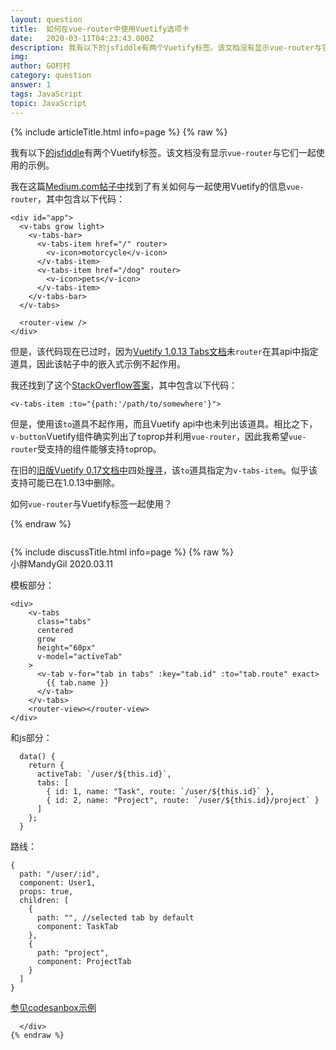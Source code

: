 ```yaml
---
layout: question
title:  如何在vue-router中使用Vuetify选项卡
date:   2020-03-11T04:23:43.000Z
description: 我有以下的jsfiddle有两个Vuetify标签。该文档没有显示vue-router与它们一起使用的示例。我在这篇Medium.com帖子中找到了有...
img: 
author: GO村村
category: question
answer: 1
tags: JavaScript
topic: JavaScript
---
```

<div class="article-root">
  <div class="article">
    {% include articleTitle.html info=page %}
    {% raw %}
    <div class="article-content"><p><font style="vertical-align: inherit;"><font style="vertical-align: inherit;">我有以下</font></font><a href="https://jsfiddle.net/jjloneman/e5a6L27u/12/" rel="noreferrer"><font style="vertical-align: inherit;"><font style="vertical-align: inherit;">的jsfiddle</font></font></a><font style="vertical-align: inherit;"><font style="vertical-align: inherit;">有两个Vuetify标签。</font><font style="vertical-align: inherit;">该文档没有显示</font></font><code>vue-router</code><font style="vertical-align: inherit;"><font style="vertical-align: inherit;">与它们</font><font style="vertical-align: inherit;">一起使用的示例</font><font style="vertical-align: inherit;">。</font></font></p>

<p><font style="vertical-align: inherit;"><font style="vertical-align: inherit;">我在这篇</font></font><a href="https://medium.com/front-end-hacking/vue-js-mobile-navbar-using-vuetify-803856f00dfd" rel="noreferrer"><font style="vertical-align: inherit;"><font style="vertical-align: inherit;">Medium.com帖子中</font></font></a><font style="vertical-align: inherit;"><font style="vertical-align: inherit;">找到了</font><font style="vertical-align: inherit;">有关如何与一起使用Vuetify的信息</font></font><code>vue-router</code><font style="vertical-align: inherit;"><font style="vertical-align: inherit;">，其中包含以下代码：</font></font></p>

<pre><code>&lt;div id="app"&gt;<font></font>
  &lt;v-tabs grow light&gt;<font></font>
    &lt;v-tabs-bar&gt;<font></font>
      &lt;v-tabs-item href="/" router&gt;<font></font>
        &lt;v-icon&gt;motorcycle&lt;/v-icon&gt;<font></font>
      &lt;/v-tabs-item&gt;<font></font>
      &lt;v-tabs-item href="/dog" router&gt;<font></font>
        &lt;v-icon&gt;pets&lt;/v-icon&gt;<font></font>
      &lt;/v-tabs-item&gt;<font></font>
    &lt;/v-tabs-bar&gt;<font></font>
  &lt;/v-tabs&gt;<font></font>
<font></font>
  &lt;router-view /&gt;<font></font>
&lt;/div&gt;<font></font>
</code></pre>

<p><font style="vertical-align: inherit;"><font style="vertical-align: inherit;">但是，该代码现在已过时，因为</font></font><a href="https://vuetifyjs.com/en/components/tabs" rel="noreferrer"><font style="vertical-align: inherit;"><font style="vertical-align: inherit;">Vuetify 1.0.13 Tabs文档</font></font></a><font style="vertical-align: inherit;"><font style="vertical-align: inherit;">未</font></font><code>router</code><font style="vertical-align: inherit;"><font style="vertical-align: inherit;">在其api中</font><font style="vertical-align: inherit;">指定</font><font style="vertical-align: inherit;">道具，因此该帖子中的嵌入式示例不起作用。</font></font></p>

<p><font style="vertical-align: inherit;"><font style="vertical-align: inherit;">我还找到了这个</font></font><a href="https://stackoverflow.com/questions/46710477/vue-vuetify-how-to-add-router-link-to-tab"><font style="vertical-align: inherit;"><font style="vertical-align: inherit;">StackOverflow答案</font></font></a><font style="vertical-align: inherit;"><font style="vertical-align: inherit;">，其中包含以下代码：</font></font></p>

<pre><code>&lt;v-tabs-item :to="{path:'/path/to/somewhere'}"&gt;
</code></pre>

<p><font style="vertical-align: inherit;"><font style="vertical-align: inherit;">但是，使用该</font></font><code>to</code><font style="vertical-align: inherit;"><font style="vertical-align: inherit;">道具不起作用，而且Vuetify api中也未列出该道具。</font><font style="vertical-align: inherit;">相比之下，</font></font><code>v-button</code><font style="vertical-align: inherit;"><font style="vertical-align: inherit;">Vuetify组件确实列出了</font></font><code>to</code><font style="vertical-align: inherit;"><font style="vertical-align: inherit;">prop并利用</font></font><code>vue-router</code><font style="vertical-align: inherit;"><font style="vertical-align: inherit;">，因此我希望</font></font><code>vue-router</code><font style="vertical-align: inherit;"><font style="vertical-align: inherit;">受支持的组件能够支持</font></font><code>to</code><font style="vertical-align: inherit;"><font style="vertical-align: inherit;">prop。</font></font></p>

<p><font style="vertical-align: inherit;"><font style="vertical-align: inherit;">在旧的</font></font><a href="https://vuetifyjs.com/releases/0.17/#/components/tabs#api" rel="noreferrer"><font style="vertical-align: inherit;"><font style="vertical-align: inherit;">旧版Vuetify 0.17文档中</font></font></a><font style="vertical-align: inherit;"><font style="vertical-align: inherit;">四处</font><a href="https://vuetifyjs.com/releases/0.17/#/components/tabs#api" rel="noreferrer"><font style="vertical-align: inherit;">搜寻</font></a><font style="vertical-align: inherit;">，该</font></font><code>to</code><font style="vertical-align: inherit;"><font style="vertical-align: inherit;">道具指定为</font></font><code>v-tabs-item</code><font style="vertical-align: inherit;"><font style="vertical-align: inherit;">。</font><font style="vertical-align: inherit;">似乎该支持可能已在1.0.13中删除。</font></font></p>

<p><font style="vertical-align: inherit;"><font style="vertical-align: inherit;">如何</font></font><code>vue-router</code><font style="vertical-align: inherit;"><font style="vertical-align: inherit;">与Vuetify标签一起</font><font style="vertical-align: inherit;">使用</font><font style="vertical-align: inherit;">？</font></font></p></div>
    {% endraw %}
  </div>
  <p style="height: 0;width:0;overflow: hidden;"> 第664篇《如何在vue-router中使用Vuetify选项卡》来自Winter(https://github.com/aiyld/aiyld.github.io)的站点</p>
  <div class="discuss-wrapper">
    {% include discussTitle.html info=page %}
    {% raw %}
    <div class="discuss-item">
        <div class="discuss-parent">
          <div class="discuss-meta">
            <span class="discuss-user">小胖MandyGil</span>
            <span class="discuss-time">2020.03.11</span>
          </div>
          <div class="discuss-comment"><p><font style="vertical-align: inherit;"><font style="vertical-align: inherit;">模板部分：</font></font></p>

<pre><code>&lt;div&gt;<font></font>
    &lt;v-tabs<font></font>
      class="tabs"<font></font>
      centered<font></font>
      grow<font></font>
      height="60px"<font></font>
      v-model="activeTab"<font></font>
    &gt;<font></font>
      &lt;v-tab v-for="tab in tabs" :key="tab.id" :to="tab.route" exact&gt;<font></font>
        {{ tab.name }}<font></font>
      &lt;/v-tab&gt;<font></font>
    &lt;/v-tabs&gt;<font></font>
    &lt;router-view&gt;&lt;/router-view&gt;<font></font>
&lt;/div&gt;<font></font>
</code></pre>

<p><font style="vertical-align: inherit;"><font style="vertical-align: inherit;">和js部分：</font></font></p>

<pre><code>  data() {<font></font>
    return {<font></font>
      activeTab: `/user/${this.id}`,<font></font>
      tabs: [<font></font>
        { id: 1, name: "Task", route: `/user/${this.id}` },<font></font>
        { id: 2, name: "Project", route: `/user/${this.id}/project` }<font></font>
      ]<font></font>
    };<font></font>
  }<font></font>
</code></pre>

<p><font style="vertical-align: inherit;"><font style="vertical-align: inherit;">路线：</font></font></p>

<pre><code>{<font></font>
  path: "/user/:id",<font></font>
  component: User1,<font></font>
  props: true,<font></font>
  children: [<font></font>
    {<font></font>
      path: "", //selected tab by default<font></font>
      component: TaskTab<font></font>
    },<font></font>
    {<font></font>
      path: "project",<font></font>
      component: ProjectTab<font></font>
    }<font></font>
  ]<font></font>
}<font></font>
</code></pre>

<p><a href="https://codesandbox.io/s/vuetify-v-tabs-with-vue-router-6rwgo" rel="noreferrer"><font style="vertical-align: inherit;"><font style="vertical-align: inherit;">参见codesanbox示例</font></font></a></p></div>
        </div>
        
      </div>
    {% endraw %}
  </div>
<div>
